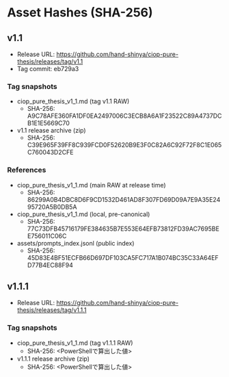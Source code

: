 # Asset Hashes (SHA-256)

## v1.1
- Release URL: https://github.com/hand-shinya/ciop-pure-thesis/releases/tag/v1.1
- Tag commit: eb729a3

### Tag snapshots
- ciop_pure_thesis_v1_1.md (tag v1.1 RAW)
  - SHA-256: A9C78AFE360FA1DF0EA2497006C3ECB8A6A1F23522C89A4737DCB1E1E5669C70
- v1.1 release archive (zip)
  - SHA-256: C39E965F39FF8C939FCD0F52620B9E3F0C82A6C92F72F8C1E065C760043D2CFE

### References
- ciop_pure_thesis_v1_1.md (main RAW at release time)
  - SHA-256: 86299A0B4DBC8D6F9CD1532D461AD8F307FD69D09A7E9A35E2495720A5B0DB5A
- ciop_pure_thesis_v1_1.md (local, pre-canonical)
  - SHA-256: 77C73DFB45716179FE384635B7E553E64EFB73812FD39AC7695BEE756011C06C
- assets/prompts_index.jsonl (public index)
  - SHA-256: 45D83E4BF51ECFB66D697DF103CA5FC717A1B074BC35C33A64EFD77B4EC88F94

## v1.1.1
- Release URL: https://github.com/hand-shinya/ciop-pure-thesis/releases/tag/v1.1.1

### Tag snapshots
- ciop_pure_thesis_v1_1.md (tag v1.1.1 RAW)
  - SHA-256: <PowerShellで算出した値>
- v1.1.1 release archive (zip)
  - SHA-256: <PowerShellで算出した値>

